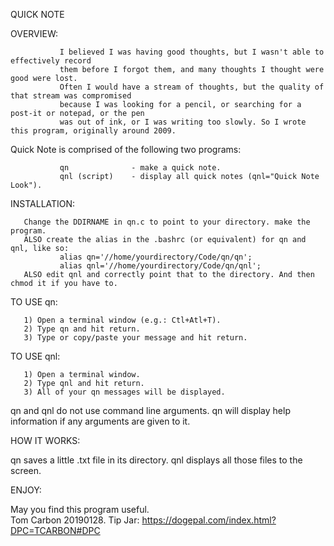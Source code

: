  QUICK NOTE

 OVERVIEW:

               I believed I was having good thoughts, but I wasn't able to effectively record
               them before I forgot them, and many thoughts I thought were good were lost. 
               Often I would have a stream of thoughts, but the quality of that stream was compromised
               because I was looking for a pencil, or searching for a post-it or notepad, or the pen 
               was out of ink, or I was writing too slowly. So I wrote this program, originally around 2009.

 Quick Note is comprised of the following two programs:
 
               qn              - make a quick note.
               qnl (script)    - display all quick notes (qnl="Quick Note Look").
        
 INSTALLATION: 
 
       Change the DDIRNAME in qn.c to point to your directory. make the program.
       ALSO create the alias in the .bashrc (or equivalent) for qn and qnl, like so:
               alias qn='//home/yourdirectory/Code/qn/qn';
               alias qnl='//home/yourdirectory/Code/qn/qnl';
       ALSO edit qnl and correctly point that to the directory. And then chmod it if you have to.

 TO USE qn: 
 
       1) Open a terminal window (e.g.: Ctl+Atl+T).
       2) Type qn and hit return.
       3) Type or copy/paste your message and hit return.
 TO USE qnl:
 
       1) Open a terminal window.
       2) Type qnl and hit return. 
       3) All of your qn messages will be displayed.

 qn and qnl do not use command line arguments. qn will display help information 
 if any arguments are given to it.

 HOW IT WORKS: 
 
 qn saves a little .txt file in its directory. qnl displays all those files to the screen. 
 
 ENJOY:
 
 May you find this program useful.  
 Tom Carbon 20190128. Tip Jar: https://dogepal.com/index.html?DPC=TCARBON#DPC
